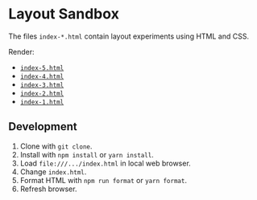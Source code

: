 # Layout Sandbox

The files `index-*.html` contain layout experiments using HTML and CSS.

Render:

* [`index-5.html`](http://htmlpreview.github.io/?https://github.com/spl/layout-sandbox/blob/main/index-5.html)
* [`index-4.html`](http://htmlpreview.github.io/?https://github.com/spl/layout-sandbox/blob/main/index-4.html)
* [`index-3.html`](http://htmlpreview.github.io/?https://github.com/spl/layout-sandbox/blob/main/index-3.html)
* [`index-2.html`](http://htmlpreview.github.io/?https://github.com/spl/layout-sandbox/blob/main/index-2.html)
* [`index-1.html`](http://htmlpreview.github.io/?https://github.com/spl/layout-sandbox/blob/main/index-1.html)

## Development

1. Clone with `git clone`.
2. Install with `npm install` or `yarn install`.
3. Load `file:///.../index.html` in local web browser.
4. Change `index.html`.
5. Format HTML with `npm run format` or `yarn format`.
6. Refresh browser.
